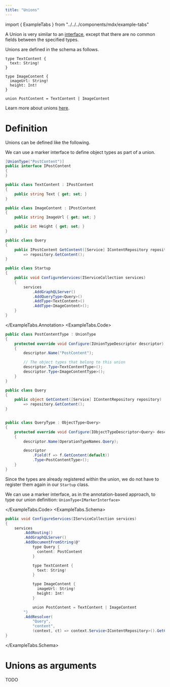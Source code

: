 ```yaml
---
title: "Unions"
---
```


import { ExampleTabs } from "../../../components/mdx/example-tabs"

A Union is very similar to an [interface](/docs/hotchocolate/defining-a-schema/interfaces), except that there are no common fields between the specified types.

Unions are defined in the schema as follows.

```sdl
type TextContent {
  text: String!
}

type ImageContent {
  imageUrl: String!
  height: Int!
}

union PostContent = TextContent | ImageContent
```

Learn more about unions [here](https://graphql.org/learn/schema/#union-types).

# Definition

Unions can be defined like the following.

<ExampleTabs>
<ExampleTabs.Annotation>

We can use a marker interface to define object types as part of a union.

```csharp
[UnionType("PostContent")]
public interface IPostContent
{
}

public class TextContent : IPostContent
{
    public string Text { get; set; }
}

public class ImageContent : IPostContent
{
    public string ImageUrl { get; set; }

    public int Height { get; set; }
}

public class Query
{
    public IPostContent GetContent([Service] IContentRepository repository)
        => repository.GetContent();
}

public class Startup
{
    public void ConfigureServices(IServiceCollection services)
    {
        services
            .AddGraphQLServer()
            .AddQueryType<Query>()
            .AddType<TextContent>()
            .AddType<ImageContent>();
    }
}
```

</ExampleTabs.Annotation>
<ExampleTabs.Code>

```csharp
public class PostContentType : UnionType
{
    protected override void Configure(IUnionTypeDescriptor descriptor)
    {
        descriptor.Name("PostContent");

        // The object types that belong to this union
        descriptor.Type<TextContentType>();
        descriptor.Type<ImageContentType>();
    }
}

public class Query
{
    public object GetContent([Service] IContentRepository repository)
        => repository.GetContent();
}


public class QueryType : ObjectType<Query>
{
    protected override void Configure(IObjectTypeDescriptor<Query> descriptor)
    {
        descriptor.Name(OperationTypeNames.Query);

        descriptor
            .Field(f => f.GetContent(default))
            .Type<PostContentType>();
    }
}
```

Since the types are already registered within the union, we do not have to register them again in our `Startup` class.

We can use a marker interface, as in the annotation-based approach, to type our union definition: `UnionType<IMarkerInterface>`

</ExampleTabs.Code>
<ExampleTabs.Schema>

```csharp
public void ConfigureServices(IServiceCollection services)
{
    services
        .AddRouting()
        .AddGraphQLServer()
        .AddDocumentFromString(@"
            type Query {
              content: PostContent
            }

            type TextContent {
              text: String!
            }

            type ImageContent {
              imageUrl: String!
              height: Int!
            }

            union PostContent = TextContent | ImageContent
        ")
        .AddResolver(
            "Query",
            "content",
            (context, ct) => context.Service<IContentRepository>().GetContent());
}
```

</ExampleTabs.Schema>
</ExampleTabs>

# Unions as arguments

TODO
